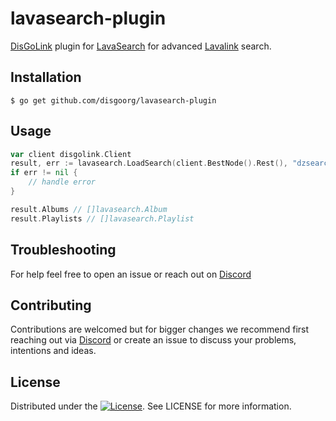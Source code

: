 # lavasearch-plugin

[DisGoLink](https://github.com/disgoorg/disgolink) plugin for [LavaSearch](https://github.com/topi314/LavaSearch) for advanced [Lavalink](https://github.com/lavalink-devs/Lavalink) search.

## Installation

```shell
$ go get github.com/disgoorg/lavasearch-plugin
```

## Usage

```go
var client disgolink.Client
result, err := lavasearch.LoadSearch(client.BestNode().Rest(), "dzsearch:test", []lavasearch.SearchType{lavasearch.SearchTypeAlbum, lavasearch.SearchTypePlaylist})
if err != nil {
    // handle error
}

result.Albums // []lavasearch.Album
result.Playlists // []lavasearch.Playlist
```

## Troubleshooting

For help feel free to open an issue or reach out on [Discord](https://discord.gg/TewhTfDpvW)

## Contributing

Contributions are welcomed but for bigger changes we recommend first reaching out via [Discord](https://discord.gg/TewhTfDpvW) or create an issue to discuss your problems, intentions and ideas.

## License

Distributed under the [![License](https://img.shields.io/badge/License-Apache%202.0-blue.svg)](https://github.com/disgoorg/lavasearch-plugin/blob/master/LICENSE). See LICENSE for more information.
